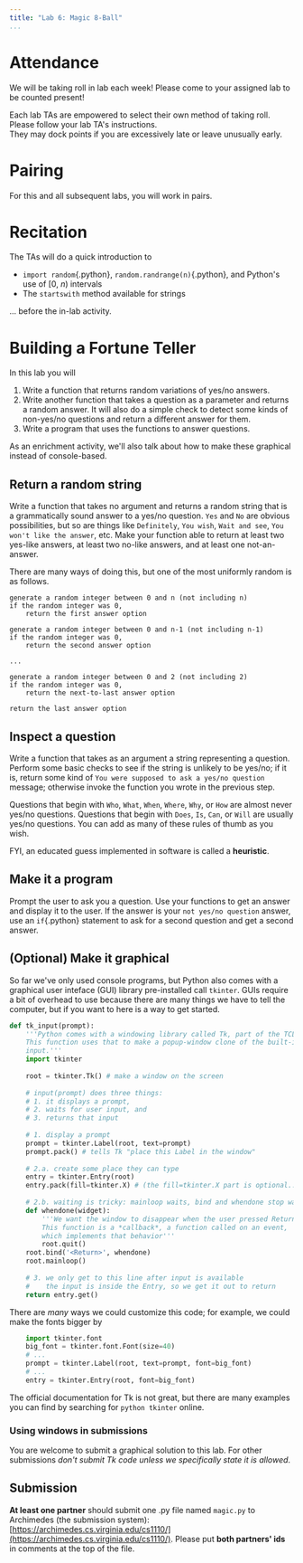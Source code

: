 ```yaml
---
title: "Lab 6: Magic 8-Ball"
...
```


# Attendance

We will be taking roll in lab each week! Please come to your assigned lab to be counted present!

Each lab TAs are empowered to select their own method of taking roll.
Please follow your lab TA's instructions.  
They may dock points if you  are excessively late or leave unusually early.

# Pairing

For this and all subsequent labs, you will work in pairs.

# Recitation

The TAs will do a quick introduction to 

-   `import random`{.python}, `random.randrange(n)`{.python}, and Python's use of \[0, *n*\) intervals
-   The `startswith` method available for strings

... before the in-lab activity.


# Building a Fortune Teller

In this lab you will

1.  Write a function that returns random variations of yes/no answers.
2.  Write another function that takes a question as a parameter and returns a random answer.  It will also do a simple check to detect some kinds of non-yes/no questions and return a different answer for them.
3.  Write a program that uses the functions to answer questions.

As an enrichment activity, we'll also talk about how to make these graphical instead of console-based.

## Return a random string

Write a function that takes no argument and returns a random string that is a grammatically sound answer to a yes/no question.  `Yes` and `No` are obvious possibilities, but so are things like `Definitely`, `You wish`, `Wait and see`, `You won't like the answer`, etc.
Make your function able to return at least two yes-like answers, at least two no-like answers, and at least one not-an-answer.

There are many ways of doing this, but one of the most uniformly random is as follows.

````
generate a random integer between 0 and n (not including n)
if the random integer was 0,
    return the first answer option

generate a random integer between 0 and n-1 (not including n-1)
if the random integer was 0,
    return the second answer option

...

generate a random integer between 0 and 2 (not including 2)
if the random integer was 0,
    return the next-to-last answer option

return the last answer option
````

## Inspect a question

Write a function that takes as an argument a string representing a question.
Perform some basic checks to see if the string is unlikely to be yes/no; if it is, return some kind of `You were supposed to ask a yes/no question` message; otherwise invoke the function you wrote in the previous step.

Questions that begin with `Who`, `What`, `When`, `Where`, `Why`, or `How` are almost never yes/no questions.
Questions that begin with `Does`, `Is`, `Can`, or `Will` are usually yes/no questions.
You can add as many of these rules of thumb as you wish.

FYI, an educated guess implemented in software is called a **heuristic**.

## Make it a program

Prompt the user to ask you a question.
Use your functions to get an answer and display it to the user.
If the answer is your `not yes/no question` answer, use an `if`{.python} statement to ask for a second question and get a second answer.

## (Optional) Make it graphical

So far we've only used console programs, but Python also comes with a graphical user inteface (GUI) library pre-installed call `tkinter`.
GUIs require a bit of overhead to use because there are many things we have to tell the computer,
but if you want to here is a way to get started.

````python
def tk_input(prompt):
    '''Python comes with a windowing library called Tk, part of the TCL/Tk system.
    This function uses that to make a popup-window clone of the built-in function
    input.'''
    import tkinter
    
    root = tkinter.Tk() # make a window on the screen
    
    # input(prompt) does three things: 
    # 1. it displays a prompt, 
    # 2. waits for user input, and 
    # 3. returns that input
    
    # 1. display a prompt
    prompt = tkinter.Label(root, text=prompt)
    prompt.pack() # tells Tk "place this Label in the window"
    
    # 2.a. create some place they can type
    entry = tkinter.Entry(root)
    entry.pack(fill=tkinter.X) # (the fill=tkinter.X part is optional...)
    
    # 2.b. waiting is tricky: mainloop waits, bind and whendone stop waiting
    def whendone(widget):
        '''We want the window to disappear when the user pressed Return.
        This function is a *callback*, a function called on an event,
        which implements that behavior'''
        root.quit()
    root.bind('<Return>', whendone)
    root.mainloop()
    
    # 3. we only get to this line after input is available
    #    the input is inside the Entry, so we get it out to return
    return entry.get()
````

There are *many* ways we could customize this code;
for example, we could make the fonts bigger by

````python
    import tkinter.font
    big_font = tkinter.font.Font(size=40)
    # ...
    prompt = tkinter.Label(root, text=prompt, font=big_font)
    # ...
    entry = tkinter.Entry(root, font=big_font)
````

The official documentation for Tk is not great, but there are many examples you can find by searching for `python tkinter` online.

### Using windows in submissions

You are welcome to submit a graphical solution to this lab.
For other submissions *don't submit Tk code unless we specifically state it is allowed*.

## Submission

**At least one partner** should submit one .py file named `magic.py` to Archimedes (the submission system):
[https://archimedes.cs.virginia.edu/cs1110/](https://archimedes.cs.virginia.edu/cs1110/).
Please put **both partners' ids** in comments at the top of the file.

